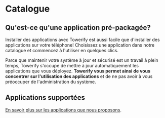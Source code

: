 # Catalogue

## Qu'est-ce qu'une application pré-packagée?

Installer des applications avec Towerify est aussi facile que d'installer des applications sur votre téléphone!
Choisissez une application dans notre catalogue et commencez à l'utiliser en quelques clics.

Parce que maintenir votre système à jour et sécurisé est un travail à plein temps, Towerify s'occupe de mettre à jour
automatiquement les applications que vous déployez. **Towerify vous permet ainsi de vous concentrer sur
l'utilisation des applications** et de ne pas avoir à vous préoccuper de l'administration du système.

## Applications supportées

[En savoir plus sur les applications que nous proposons](catalog-details.md).

<div id="gallery"></div>
<style>
    .card {
        border: 2px solid #00264b;
        display: flex;
        flex-direction: column;
        overflow: hidden;
        margin-bottom: 15px;
    }
    .card .card-head {
        display: flex;
        align-items: center;
        justify-content: left;
    }
    .card .card-head img {
        height: 50px;
    }
    .card .card-head h2 {
        font-weight: bold;
        margin: 0;
        padding: 0.5rem;
    }
    .card .card-body .desc {
        padding-left: 0.5rem;
        padding-right: 0.5rem;
        padding-bottom: 0.5rem;
    }
    .card .card-head .badge {
        font-size: 0.5rem;
        background-color: #66bb70;
        color: white;
        padding: 2px 4px;
        border-radius: 5px;
        margin-left: auto;
        margin-right: 0.5rem;
    }
</style>
<script>
    /* from https://codepen.io/DivyaPatel/pen/dxjgVL */
    fetch("https://dev.towerify-ui.myapps.addapps.io/catalog")
    .then((response) => response.json())
    .then((apps) => {
        const el = document.getElementById('gallery'); 
        apps.forEach(app => {
            const card = document.createElement('div');
            card.innerHTML = `
                <div class="card">
                    <div class="card-head">
                        <img src="${app.image}">
                        <h2>${app.name}</h2>
                        <span class="badge">${app.status}</span> 
                    </div>
                    <div class="card-body">
                        <div class="desc">
                            ${app.description}
                        </div>
                    </div>
                </div>
            `;
            el.appendChild(card);
            // console.log(app);
        });
        const header = document.getElementById('applications-supportees');
        header.innerHTML = `
            Applications supportées (${apps.length})
            <a class="headerlink" href="#applications-supportees" title="Permanent link">¶</a>
        `;
    });
</script>
